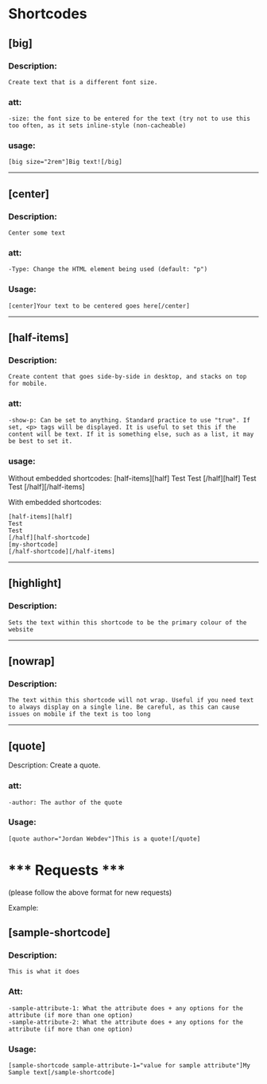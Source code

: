 # Shortcodes

## [big]
  ### Description: 
    Create text that is a different font size.

  ### att:
    -size: the font size to be entered for the text (try not to use this too often, as it sets inline-style (non-cacheable)
  
  ### usage:
    [big size="2rem"]Big text![/big]

---

## [center]
  ### Description:
    Center some text
    
  ### att:
    -Type: Change the HTML element being used (default: "p")
    
  ### Usage:
    [center]Your text to be centered goes here[/center]
    
---

## [half-items]
  ### Description: 
    Create content that goes side-by-side in desktop, and stacks on top for mobile.

  ### att:
    -show-p: Can be set to anything. Standard practice to use "true". If set, <p> tags will be displayed. It is useful to set this if the content will be text. If it is something else, such as a list, it may be best to set it.

  ### usage:
  Without embedded shortcodes:
    [half-items][half]
    Test
    Test
    [/half][half]
    Test
    Test
    [/half][/half-items]
    
  With embedded shortcodes:
  
    [half-items][half]
    Test
    Test
    [/half][half-shortcode]
    [my-shortcode]
    [/half-shortcode][/half-items]

---

## [highlight]
  ### Description:
    Sets the text within this shortcode to be the primary colour of the website

---

## [nowrap]
  ### Description:
    The text within this shortcode will not wrap. Useful if you need text to always display on a single line. Be careful, as this can cause issues on mobile if the text is too long

---

## [quote]
  Description:
    Create a quote.

  ### att:
    -author: The author of the quote
  
  ### Usage: 
    [quote author="Jordan Webdev"]This is a quote![/quote]

# *** Requests ***

(please follow the above format for new requests)

Example:

## [sample-shortcode]
  ### Description:
    This is what it does

  ### Att:
    -sample-attribute-1: What the attribute does + any options for the attribute (if more than one option)
    -sample-attribute-2: What the attribute does + any options for the attribute (if more than one option)

  ### Usage:
    [sample-shortcode sample-attribute-1="value for sample attribute"]My Sample text[/sample-shortcode]
